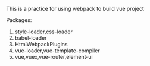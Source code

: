 This is a practice for using webpack to build vue project


Packages:
1. style-loader,css-loader
2. babel-loader
3. HtmlWebpackPlugins
4. vue-loader,vue-template-compiler
5. vue,vuex,vue-router,element-ui

